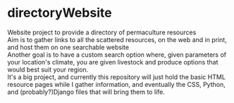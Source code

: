 # directoryWebsite
Website project to provide a directory of permaculture resources<br>
Aim is to gather links to all the scattered resources, on the web and in print, and host them on one searchable website<br>
Another goal is to have a custom search option where, given parameters of your location's climate, you are given livestock and produce options that would best suit your region.<br>
It's a big project, and currently this repository will just hold the basic HTML resource pages while I gather information, and eventually the CSS, Python, and (probably?)Django files that will bring them to life. 

